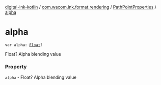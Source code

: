 [digital-ink-kotlin](../../index.md) / [com.wacom.ink.format.rendering](../index.md) / [PathPointProperties](index.md) / [alpha](./alpha.md)

# alpha

`var alpha: `[`Float`](https://kotlinlang.org/api/latest/jvm/stdlib/kotlin/-float/index.html)`?`

Float? Alpha blending value

### Property

`alpha` - Float? Alpha blending value